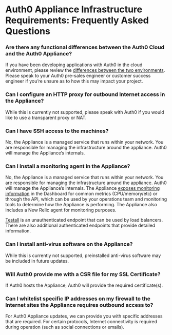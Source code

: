 # Auth0 Appliance Infrastructure Requirements: Frequently Asked Questions

### Are there any functional differences between the Auth0 Cloud and the Auth0 Appliance?
If you have been developing applications with Auth0 in the cloud environment, please review the [differences between the two environments](deployment).  Please speak to your Auth0 pre-sales engineer or customer success engineer if you’re unsure as to how this may impact your project.

### Can I configure an HTTP proxy for outbound Internet access in the Appliance?
While this is currently not supported, please speak with Auth0 if you would like to use a transparent proxy or NAT.

### Can I have SSH access to the machines?
No, the Appliance is a managed service that runs within your network. You are responsible for managing the infrastructure around the appliance. Auth0 will manage the Appliance’s internals.

### Can I install a monitoring agent in the Appliance?
No, the Appliance is a managed service that runs within your network. You are responsible for managing the infrastructure around the appliance. Auth0 will manage the Appliance’s internals. The Appliance [exposes monitoring information](/appliance/monitoring) in the Dashboard for common metrics (CPU/memory/etc) or through the API, which can be used by your operations team and monitoring tools to determine how the Appliance is performing. The Appliance also includes a New Relic agent for monitoring purposes.

[Testall](/appliance/monitoring/testall) is an unauthenticated endpoint that can be used by load balancers. There are also additional authenticated endpoints that provide detailed information.

### Can I install anti-virus software on the Appliance?
While this is currently not supported, preinstalled anti-virus software may be included in future updates.

### Will Auth0 provide me with a CSR file for my SSL Certificate?
If Auth0 hosts the Appliance, Auth0 will provide the required certificate(s).

### Can I whitelist specific IP addresses on my firewall to the Internet sites the Appliance requires outbound access to?
For Auth0 Appliance updates, we can provide you with specific addresses that are required. For certain protocols, Internet connectivity is required during operation (such as social connections or emails).
